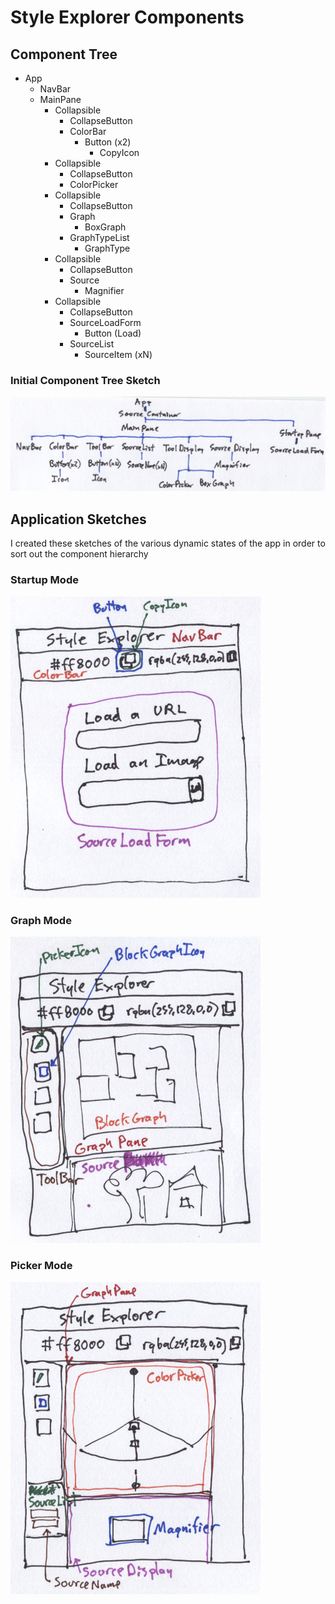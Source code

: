 # Style Explorer Components

## Component Tree

- App
  - NavBar
  - MainPane
    - Collapsible
      - CollapseButton
      - ColorBar
        - Button (x2)
          - CopyIcon
    - Collapsible
      - CollapseButton
      - ColorPicker
    - Collapsible
      - CollapseButton
      - Graph
        - BoxGraph
      - GraphTypeList
        - GraphType
    - Collapsible
      - CollapseButton
      - Source
        - Magnifier
    - Collapsible
      - CollapseButton
      - SourceLoadForm
        - Button (Load)
      - SourceList
        - SourceItem (xN)

### Initial Component Tree Sketch

<img src="tree.png" width="600px"/>

## Application Sketches

I created these sketches of the various dynamic states of the app in order to sort out the component hierarchy

### Startup Mode

<img src="startup.png" width="400px"/>

### Graph Mode

<img src="graph.png" width="400px"/>

### Picker Mode

<img src="picker.png" width="400px"/>
